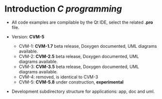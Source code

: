 # Introduction *C programming*

- All code examples are compilable by the Qt IDE, select the related **.pro** file.
- Version: **CVM-5**
  
  - CVM-1: **CVM-1.7** beta release, Doxygen documented, UML diagrams available.
  - CVM-2: **CVM-2.5** beta release, Doxygen documented, UML diagrams available.
  - CVM-3: **CVM-3.5** beta release, Doxygen documented, UML diagrams available.
  - CVM-4: removed, is identical to CVM-3
  - CVM-5: **CVM-5.8** under construction, **experimental**

- Development subdirectory structure for applications: app, doc and uml.

